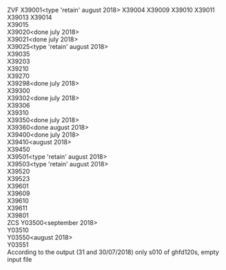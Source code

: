 ZVF
	X39001<type 'retain' august 2018><arshad>
	X39004
	X39009
	X39010
	X39011
	X39013
	X39014		
	X39015		
	X39020<done july 2018><arshad>		
	X39021<done july 2018><arshad>		
	X39025<type 'retain' august 2018><arshad>		
	X39035		
	X39203		
	X39210		
	X39270		
	X39298<done july 2018><arshad>		
	X39300		
	X39302<done july 2018><arshad>		
	X39306		
	X39310		
	X39350<done july 2018><arshad>		
	X39360<done august 2018><nhloni>		
	X39400<done july 2018><arshad>		
	X39410<august 2018><nhloni>		
	X39450		
	X39501<type 'retain' august 2018><arshad>		
	X39503<type 'retain' august 2018><arshad>		
	X39520		
	X39523		
	X39601		
	X39609		
	X39610		
	X39611		
	X39801	
ZCS
	Y03500<september 2018><arshad>		
	Y03510		
	Y03550<august 2018><arshad>		
	Y03551	
		According to the output (31 and 30/07/2018) only s010 of ghfd120s, empty input file
